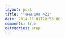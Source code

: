 ```yaml
---
layout: post
title: "Темы для 421"
date: 2014-12-01T20:53:00
comments: true
categories: prep
---
```

